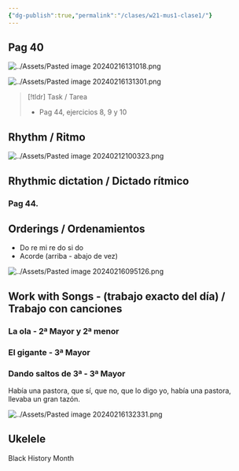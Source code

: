 ```yaml
---
{"dg-publish":true,"permalink":"/clases/w21-mus1-clase1/"}
---
```


<div class=slide>

## Pag 40

</div>
<div class="slide">

![../Assets/Pasted image 20240216131018.png](/img/user/Assets/Pasted%20image%2020240216131018.png)

</div>
<div class="slide">

![../Assets/Pasted image 20240216131301.png](/img/user/Assets/Pasted%20image%2020240216131301.png)

</div>
<div class=slide>

> [!tldr] Task / Tarea
> - Pag 44, ejercicios 8, 9 y 10

</div>
 
<div class=slide>

## Rhythm / Ritmo

![../Assets/Pasted image 20240212100323.png](/img/user/Assets/Pasted%20image%2020240212100323.png)

</div>
<div class=slide> 

## Rhythmic dictation / Dictado rítmico

### Pag 44.

</div>
<div class=slide>

## Orderings / Ordenamientos

- Do re mi re do si do
- Acorde (arriba - abajo de vez)

</div>
<div class="slide">

![../Assets/Pasted image 20240216095126.png](/img/user/Assets/Pasted%20image%2020240216095126.png)

</div>
<div class=slide>

## Work with Songs - (trabajo exacto del día) / Trabajo con canciones

### La ola - 2ª Mayor y 2ª menor

### El gigante - 3ª Mayor

### Dando saltos de 3ª - 3ª Mayor

</div>
<div class="slide">


<div class="transclusion internal-embed is-loaded"><div class="markdown-embed">





Había una pastora,
que sí, que no, que lo digo yo,
había una pastora,
llevaba un gran tazón.

![../Assets/Pasted image 20240216132331.png](/img/user/Assets/Pasted%20image%2020240216132331.png)

</div></div>


</div>
<div class=slide>

## Ukelele

Black History Month

</div>
